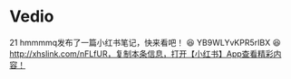 # Vedio
21 hmmmmq发布了一篇小红书笔记，快来看吧！ 😆 YB9WLYvKPR5rIBX 😆 http://xhslink.com/nFLfUR，复制本条信息，打开【小红书】App查看精彩内容！
